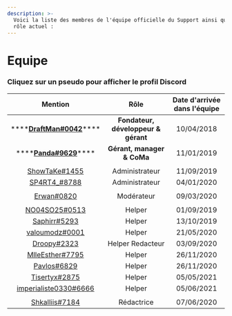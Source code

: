 ```yaml
---
description: >-
  Voici la liste des membres de l'équipe officielle du Support ainsi que leur
  rôle actuel :
---
```


# Equipe

### Cliquez sur un pseudo pour afficher le profil Discord

| Mention | Rôle | Date d'arrivée dans l'équipe |
| :---: | :---: | :---: |
| \*\*\*\*[**DraftMan\#0042**](https://discordapp.com/users/207190782673813504)\*\*\*\* | **Fondateur, développeur & gérant** | 10/04/2018 |
| \*\*\*\*[**Panda\#9629**](https://discordapp.com/users/164738865649811457)\*\*\*\* | **Gérant, manager & CoMa** | 11/01/2019 |
|  |  |  |
| [ShowTaKe\#1455](https://discordapp.com/users/324110004313391105) | Administrateur | 11/09/2019 |
| [SP4RT4\_\#8788](https://discordapp.com/users/272321832323907585) | Administrateur | 04/01/2020 |
|  |  |  |
| [Erwan\#0820](https://discordapp.com/users/150249602635792385) | Modérateur | 09/03/2020 |
|  |  |  |
| [NO04SO25\#0513](https://discordapp.com/users/518111825859051568) | Helper | 01/09/2019 |
| [Saphirr\#5293](https://discordapp.com/users/555068713343254533) | Helper | 13/10/2019 |
| [valoumodz\#0001](https://discordapp.com/users/289094128812163072) | Helper | 21/05/2020 |
| [Droopy\#2323](https://discordapp.com/users/602548725113552917) | Helper Redacteur | 03/09/2020 |
| [MlleEsther\#7795](https://discordapp.com/users/655032713941614632) | Helper | 26/11/2020 |
| [Pavlos\#6829](https://discordapp.com/users/691659049569222677) | Helper | 26/11/2020 |
| [Tisertyx\#2875](https://discordapp.com/users/622078849857093633) | Helper | 05/05/2021 |
| [imperialiste0330\#6666](https://discordapp.com/users/587271930797752321) | Helper | 05/06/2021 |
|  |  |  |
| [Shkalliis\#7184](https://discordapp.com/users/364869974730211329) | Rédactrice | 07/06/2020 |

